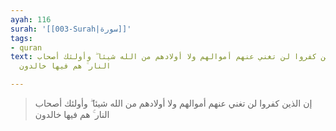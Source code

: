 ```yaml
---
ayah: 116
surah: '[[003-Surah|سورة]]'
tags:
- quran
text: إن الذين كفروا لن تغني عنهم أموالهم ولا أولادهم من الله شيئا ۖ وأولئك أصحاب
  النار ۚ هم فيها خالدون

---
```

> إن الذين كفروا لن تغني عنهم أموالهم ولا أولادهم من الله شيئا ۖ وأولئك أصحاب النار ۚ هم فيها خالدون
